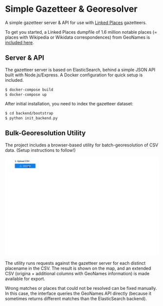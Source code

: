 # Simple Gazetteer & Georesolver

A simple gazetteer server & API for use with 
[Linked Places](https://github.com/LinkedPasts/linked-places-format) 
gazetteers. 

To get you started, a Linked Places dumpfile of 1.6 million 
notable places (= places with Wikipedia or Wikidata correspondences) from 
GeoNames is [included here](/blob/main/backend/bootstrap/geonames_global_notable.lpf.jsonl.gz).

## Server & API

The gazetteer server is based on ElasticSearch, behind a simple JSON API 
built with Node.js/Express. A Docker configuration for quick setup is included.

```shell
$ docker-compose build
$ docker-compose up
```

After initial installation, you need to index the gazetteer dataset:

```shell
$ cd backend/bootstrap
$ python init_backend.py
```

## Bulk-Georesolution Utility

The project includes a browser-based utility for batch-georesolution of CSV data. 
(Setup instructions to follow!)

![Georesolution UI screencast](georesolution-ui-screencast.gif)

The utility runs requests against the gazetteer server for each distinct placename
in the CSV. The result is shown on the map, and an extended CSV (origina +
additional columns with GeoNames information) is made available for export.

Wrong matches or places that could not be resolved can be fixed manually. In this
case, the interface queries the GeoNames API directly (because it sometimes 
returns different matches than the ElasticSearch backend).









